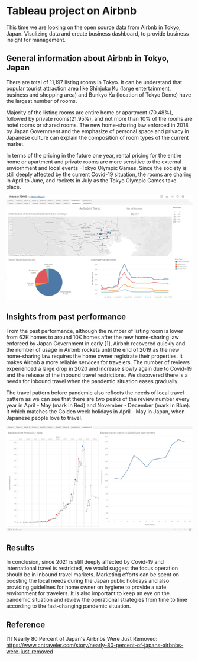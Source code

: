 # Tableau project on Airbnb

This time we are looking on the open source data from Airbnb in Tokyo, Japan. Visulizing data and create business dashboard, to provide business insight for management. 

## General information about Airbnb in Tokyo, Japan

There are total of 11,197 listing rooms in Tokyo. It can be understand that popular tourist attraction area like Shinjuku Ku (large entertainment, business and shopping area) and Bunkyo Ku (location of Tokyo Dome) have the largest number of rooms. 

Majority of the listing rooms are entire home or apartment (70.48%), followed by private rooms(21.95%), and not more than 10% of the rooms are hotel rooms or shared rooms. The new home-sharing law enforced in 2018 by Japan Government and the emphasize of personal space and privacy in Japanese culture can explain the composition of room types of the current market. 

In terms of the pricing in the future one year, rental pricing for the entire home or apartment and private rooms are more sensitive to the external enviornment and local events -Tokyo Olympic Games. 
Since the society is still deeply affected by the current Covid-19 situation, the rooms are charing in April to June, and rockets in July as the Tokyo Olympic Games take place. 

<img src="Airbnb_in_Japan\Tableau01.png" width="1000">

## Insights from past performance

From the past performance, although the number of listing room is lower from 62K homes to around 10K homes after the new home-sharing law enforced by Japan Government in early [1], Airbnb recovered quickly and the number of usage in Airbnb rockets until the end of 2019 as the new home-sharing law requires the home owner registrate their properties. It makes Airbnb a more reliable services for travelers. The number of reviews experienced a large drop in 2020 and increase slowly again due to Covid-19 and the release of the inbound travel restrictions. We discovered there is a needs for inbound travel when the pandemic situation eases gradually. 

The travel pattern before pandemic also reflects the needs of local travel pattern as we can see that there are two peaks of the review number every year in April - May (mark in Red) and November - December (mark in Blue). It which matches the Golden week holidays in April - May in Japan, when Japanese people love to travel. 

<img src="Airbnb_in_Japan\Tableau02.png" width="1000">

## Results 
In conclusion, since 2021 is still deeply affected by Covid-19 and international travel is restricted, we would suggest the focus operation should be in inbound travel markets. Marketing efforts can be spent on boosting the local needs during the Japan public holidays and also providing guidelines for home owner on hygiene to provide a safe environment for travelers. It is also important to keep an eye on the pandemic situation and review the operational strategies from time to time according to the fast-changing pandemic situation.

## Reference
[1] Nearly 80 Percent of Japan's Airbnbs Were Just Removed: 
https://www.cntraveler.com/story/nearly-80-percent-of-japans-airbnbs-were-just-removed
